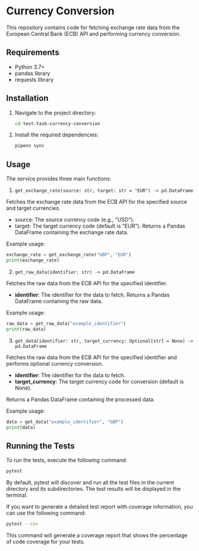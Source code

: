 # Currency Conversion

This repository contains code for fetching exchange rate data from the European Central Bank (ECB) API and performing currency conversion.

## Requirements

- Python 3.7+
- pandas library
- requests library

## Installation

1. Navigate to the project directory:

   ```bash
   cd test-task-currency-conversion
   ```

2. Install the required dependencies:

   ```bash
   pipenv sync
   ```

## Usage

The service provides three main functions:

1. `get_exchange_rate(source: str, target: str = "EUR") -> pd.DataFrame`

Fetches the exchange rate data from the ECB API for the specified source and target currencies.

* source: The source currency code (e.g., "USD").
* target: The target currency code (default is "EUR").
Returns a Pandas DataFrame containing the exchange rate data.

Example usage:

```python
exchange_rate = get_exchange_rate("GBP", "EUR")
print(exchange_rate)
```

2. `get_raw_data(identifier: str) -> pd.DataFrame`

Fetches the raw data from the ECB API for the specified identifier.

* **identifier**: The identifier for the data to fetch.
Returns a Pandas DataFrame containing the raw data.

Example usage:

```python
raw_data = get_raw_data("example_identifier")
print(raw_data)
```

3. `get_data(identifier: str, target_currency: Optional[str] = None) -> pd.DataFrame`

Fetches the raw data from the ECB API for the specified identifier and performs optional currency conversion.
* **identifier**: The identifier for the data to fetch.
* **target_currency**: The target currency code for conversion (default is None).

Returns a Pandas DataFrame containing the processed data.

Example usage:

```python
data = get_data("example_identifier", "GBP")
print(data)
```


## Running the Tests

To run the tests, execute the following command:

   ```bash
   pytest
   ```

By default, pytest will discover and run all the test files in the current directory and its subdirectories.
The test results will be displayed in the terminal.

If you want to generate a detailed test report with coverage information, you can use the following command:

   ```bash
   pytest --cov
   ```

This command will generate a coverage report that shows the percentage of code coverage for your tests.

